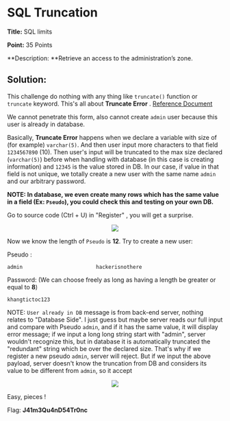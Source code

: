 # SQL Truncation

**Title:** SQL limits

**Point:** 35 Points

**Description: **Retrieve an access to the administration’s zone.

## Solution:

This challenge do nothing with any thing like `truncate()` function or `truncate` keyword. This's all about **Truncate Error** . [Reference Document](https://en.dirceuresende.com/blog/sql-server-string-or-binary-data-would-be-truncated-o-que-e-como-identificar-a-causa-raiz-e-como-corrigir/#:~:text=What%20is%20%E2%80%9CString%20or%20binary,than%20the%20maximum%20field%20size.)

We cannot penetrate this form, also cannot create `admin` user because this user is already in database.

Basically, **Truncate Error** happens when we declare a variable with size of (for example) `varchar(5)`. And then user input more characters to that field `1234567890` (10). Then user's input will be truncated to the max size declared (`varchar(5)`) before when handling with database (in this case is creating information) and `12345` is the value stored in DB. In our case, if value in that field is not unique, we totally create a new user with the same name `admin` and our arbitrary password.

**NOTE: In database, we even create many rows which has the same value in a field (Ex: `Pseudo`), you could check this and testing on your own DB.**

Go to source code (Ctrl + U) in "Register" , you will get a surprise. 

<p align="center"> <img src="https://user-images.githubusercontent.com/48288606/160291900-98940ab9-96dd-47e7-ab77-f222f5aedd8c.png"> </p>

Now we know the length of `Pseudo` is **12**. Try to create a new user:

Pseudo : 

```
admin                        hackerisnothere
```

Password: (We can choose freely as long as having a length be greater or equal to **8**)

```
khangtictoc123
```

NOTE: `User already in DB` message is from back-end server, nothing relates to "Database Side". I just guess but maybe server reads our full input and compare with Pseudo `admin`, and if it has the same value, it will display error message; if we input a long long string start with "admin", server wouldn't recognize this, but in database it is automatically truncated the "redundant" string which be over the declared size. That's why if we register a new pseudo `admin`, server will reject. But if we input the above payload, server doesn't know the truncation from DB and considers its value to be different from `admin`, so it accept

<p align="center"> <img src="https://user-images.githubusercontent.com/48288606/160292269-563b3fcc-f8a2-45b4-a58a-3526f67fa741.png"> </p>

Easy, pieces !


Flag: **J41m3Qu4nD54Tr0nc**
